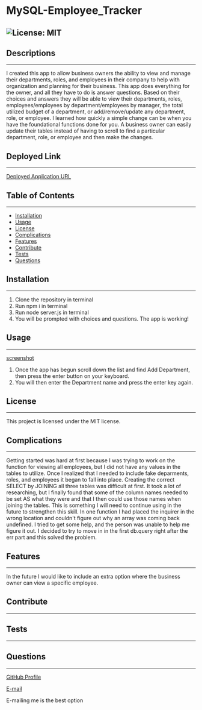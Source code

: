 # MySQL-Employee_Tracker
![License: MIT](https://img.shields.io/badge/License-MIT-Red.svg)
---
## Descriptions
---
I created this app to allow business owners the ability to view and manage their departments, roles, and employees in their company to help with organization and planning for their business. This app does everything for the owner, and all they have to do is answer questions. Based on their choices and answers they will be able to view their departments, roles, employees/employees by department/employees by manager, the total utilized budget of a department, or add/remove/update any department, role, or employee. I learned how quickly a simple change can be when you have the foundational functions done for you. A business owner can easily update their tables instead of having to scroll to find a particular department, role, or employee and then make the changes. 
## Deployed Link
---
[Deployed Application URL]()
## Table of Contents
---
- [Installation](#installation)
- [Usage](#usage)
- [License](#license)
- [Complications](#complications)
- [Features](#features)
- [Contribute](#contribute)
- [Tests](#tests)
- [Questions](#questions)
## Installation
---
1. Clone the repository in terminal
2. Run npm i in terminal
3. Run node server.js in terminal
4. You will be prompted with choices and questions. The app is working!
## Usage
---
[screenshot]()
1. Once the app has begun scroll down the list and find Add Department, then press the enter button on your keyboard.
2. You will then enter the Department name and press the enter key again. 
## License
---
This project is licensed under the MIT license.

## Complications
---
Getting started was hard at first because I was trying to work on the function for viewing all employees, but I did not have any values in the tables to utilize. Once I realized that I needed to include fake deparments, roles, and employees it began to fall into place. 
Creating the correct SELECT by JOINING all three tables was difficult at first. It took a lot of researching, but I finally found that some of the column names needed to be set AS what they were and that I then could use those names when joining the tables. This is something I will need to continue using in the future to strengthen this skill.
In one function I had placed the inquirer in the wrong location and couldn't figure out why an array was coming back undefined. I tried to get some help, and the person was unable to help me figure it out. I decided to try to move in in the first db.query right after the err part and this solved the problem. 
## Features
---
In the future I would like to include an extra option where the business owner can view a specific employee.
## Contribute
---

## Tests
---

## Questions
---
[GitHub Profile](https://github.com/cmcunningham27)

[E-mail](mailto:sttepstutoring@yahoo.com)

E-mailing me is the best option
